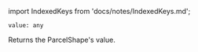 import IndexedKeys from 'docs/notes/IndexedKeys.md';

```flow
value: any
```

Returns the ParcelShape's value.
